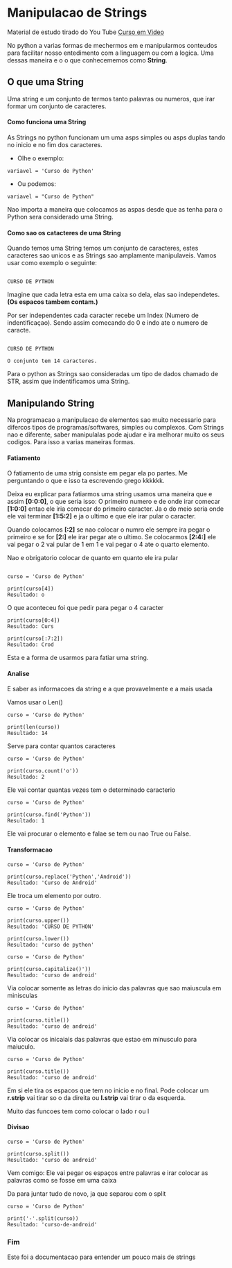 # Manipulacao de Strings

Material de estudo tirado do You Tube [Curso em Video](https://www.youtube.com/watch?v=a7DH88vk2Sk&list=PLvE-ZAFRgX8hnECDn1v9HNTI71veL3oW0&index=31)

No python a varias formas de mechermos em e manipularmos conteudos para facilitar nosso entedimento com a linguagem ou com a logica. Uma dessas maneira e o o que conhecememos como **String**.

## O que uma String

Uma string e um conjunto de termos tanto palavras ou numeros, que irar formar um conjunto de caracteres. 

#### Como funciona uma String 

As Strings no python funcionam um uma asps simples ou asps duplas tando no inicio e no fim dos caracteres. 

- Olhe o exemplo:
```
variavel = 'Curso de Python'
```

- Ou podemos:
```
variavel = "Curso de Python"
```

Nao importa a maneira que colocamos as aspas desde que as tenha para o Python sera considerado uma String.

#### Como sao os catacteres de uma String

Quando temos uma String temos um conjunto de caracteres, estes caracteres sao unicos e as Strings sao amplamente manipulaveis.
Vamos usar como exemplo o seguinte:

```

CURSO DE PYTHON
```
Imagine que cada letra esta em uma caixa so dela, elas sao independetes. **(Os espacos tambem contam.)**

Por ser independentes cada caracter recebe um Index (Numero de indentificaçao). Sendo assim comecando do 0 e indo ate o numero de caracte.

```

CURSO DE PYTHON

O conjunto tem 14 caracteres.
```
Para o python as Strings sao consideradas um tipo de dados chamado de STR, assim que indentificamos uma String.

## Manipulando String

Na programacao a manipulacao de elementos sao muito necessario para difercos tipos de programas/softwares, simples ou complexos. Com Strings nao e diferente, saber manipulalas pode ajudar e ira melhorar muito os seus codigos. Para isso a varias maneiras formas.

#### Fatiamento 

O fatiamento de uma strig consiste em pegar ela po partes.
Me perguntando o que e isso ta escrevendo grego kkkkkk. 

Deixa eu explicar para fatiarmos uma string usamos uma maneira que e assim **[0:0:0]**, o que seria isso: O primeiro numero e de onde irar comecar **[1:0:0]** entao ele iria comecar do primeiro caracter. Ja o do meio seria onde ele vai terminar **[1:5:2]** e ja o ultimo e que ele irar pular o caracter. 

Quando colocamos **[:2]** se nao colocar o numro ele sempre ira pegar o primeiro e se for **[2:]** ele irar pegar ate o ultimo. Se colocarmos **[2:4:]** ele vai pegar o 2 vai pular de 1 em 1 e vai pegar o 4 ate o quarto elemento.

Nao e obrigatorio colocar de quanto em quanto ele ira pular

```

curso = 'Curso de Python'

print(curso[4])
Resultado: o
```

O que aconteceu foi que pedir para pegar o 4 caracter 

```
print(curso[0:4])
Resultado: Curs

```

```
print(curso[:7:2])
Resultado: Crod

```

Esta e a forma de usarmos para fatiar uma string.

#### Analise

E saber as informacoes da string e a que provavelmente e a mais usada

Vamos usar o Len()

```
curso = 'Curso de Python'

print(len(curso))
Resultado: 14
```

Serve para contar quantos caracteres

```
curso = 'Curso de Python'

print(curso.count('o'))
Resultado: 2
```

Ele vai contar quantas vezes tem o determinado caracterio

```
curso = 'Curso de Python'

print(curso.find('Python'))
Resultado: 1
```

Ele vai procurar o elemento e falae se tem ou nao True ou False.

#### Transformacao

```
curso = 'Curso de Python'

print(curso.replace('Python','Android'))
Resultado: 'Curso de Android'
```
Ele troca um elemento por outro.

```
curso = 'Curso de Python'

print(curso.upper())
Resultado: 'CURSO DE PYTHON'

print(curso.lower())
Resultado: 'curso de python'
```


```
curso = 'Curso de Python'

print(curso.capitalize()'))
Resultado: 'curso de android'
```
Via colocar somente as letras do inicio das palavras que sao maiuscula em minisculas

```
curso = 'Curso de Python'

print(curso.title())
Resultado: 'curso de android'
```

Via colocar os inicaiais das palavras que estao em minusculo para maiuculo.

```
curso = 'Curso de Python'

print(curso.title())
Resultado: 'curso de android'
```

Em si ele tira os espacos que tem no inicio e no final. Pode colocar um **r.strip** vai tirar so o da direita ou **l.strip** vai tirar o da esquerda.
 
Muito das funcoes tem como colocar o lado r ou l

#### Divisao

```
curso = 'Curso de Python'

print(curso.split())
Resultado: 'curso de android'
```

Vem comigo: Ele vai pegar os espaços entre palavras e irar colocar as palavras como se fosse em uma caixa 

Da para juntar tudo de novo, ja que separou com o split

```
curso = 'Curso de Python'

print('-'.split(curso))
Resultado: 'curso-de-android'
```

### Fim 

Este foi a documentacao para entender um pouco mais de strings
